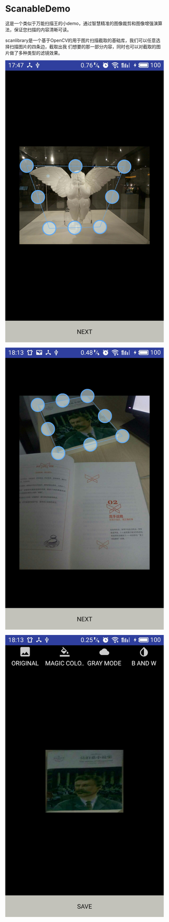 # ScanableDemo

这是一个类似于万能扫描王的小demo，通过智慧精准的图像裁剪和图像增强演算法，保证您扫描的内容清晰可读。

scanlibrary是一个基于OpenCV的用于图片扫描截取的基础库，我们可以任意选择扫描图片的四条边，截取出我
们想要的那一部分内容，同时也可以对截取的图片做了多种类型的滤镜效果。


![image](img01.jpg)

![image](img02.jpg)

![image](img03.jpg)